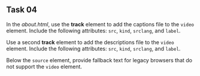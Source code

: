 ## Task 04
In the *about.html*, use the **track** element to add the captions file to the `video` element. Include the following attributes: `src`, `kind`, `srclang`, and `label`. 

Use a second **track** element to add the descriptions file to the `video` element. Include the following attributes: `src`, `kind`, `srclang`, and `label`.

Below the `source`  element, provide fallback text for legacy browsers that do not support the `video` element. 